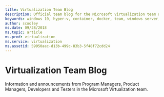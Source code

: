 ```yaml
---
title: Virtualization Team Blog 
description: Official team blog for the Microsoft virtualization team and technology. 
keywords: windows 10, hyper-v, container, docker, team, windows server, azure, virtualization, blog
author: scooley
ms.date: 09/28/2018
ms.topic: article
ms.prod: virtualization
ms.service: virtualization
ms.assetid: 59950aac-d13b-499c-83b3-5f48f72cdd24
---
```


# Virtualization Team Blog

Information and announcements from Program Managers, Product Managers, Developers and Testers in the Microsoft Virtualization team.
